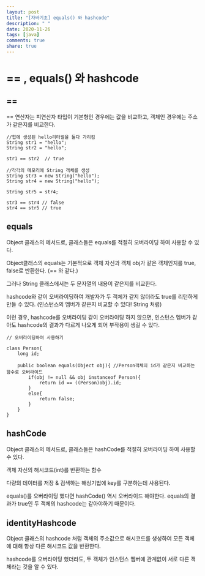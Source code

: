 ```yaml
---
layout: post
title: "[자바기초] equals() 와 hashcode"
description: " "
date: 2020-11-26
tags: [java]
comments: true
share: true
---
```




# == , equals() 와 hashcode  

## ==  

== 연산자는 피연산자 타입이 기본형인 경우에는 값을 비교하고, 객체인 경우에는 주소가 같은지를 비교한다.  

```
//힙에 생성된 hello리터럴을 둘다 가리킴 
String str1 = "hello";
String str2 = "hello";

str1 == str2  // true

//각각의 메모리에 String 객체를 생성
String str3 = new String("hello");
String str4 = new String("hello");

String str5 = str4;

str3 == str4 // false 
str4 == str5 // true
```  

 
## equals  
  
  
Object 클래스의 메서드로, 클래스들은 equals를 적절히 오버라이딩 하여 사용할 수 있다.  

Object클래스의 equals는 기본적으로 객체 자신과 객체 obj가 같은 객체인지를 true, false로 반환한다. (== 와 같다.)  

그러나 String 클래스에서는 두 문자열의 내용이 같은지를 비교한다.   

hashcode와 같이 오버라이딩하여 개발자가 두 객체가 같지 않더라도 true를 리턴하게 만들 수 있다. (인스턴스의 멤버가 같은지 비교할 수 있다! String 처럼)  

이런 경우, hashcode를 오버라이딩 같이 오버라이딩 하지 않으면, 인스턴스 멤버가 같아도 hashcode의 결과가 다르게 나오게 되어 부작용이 생길 수 있다.

```
// 오버라이딩하여 사용하기

class Person{
	long id;

	public boolean equals(Object obj){ //Person객체의 id가 같은지 비교하는 함수로 오버라이드
		if(obj != null && obj instanceof Person){
			return id == ((Person)obj).id;
		}
		else{
			return false;
		}
	}
}
```
  
## hashCode  
  
  
Object 클래스의 메서드로, 클래스들은 hashCode를 적절히 오버라이딩 하여 사용할 수 있다.  

객체 자신의 해시코드(int)를 반환하는 함수  

다량의 데이터를 저장 & 검색하는 해싱기법에 key를 구분하는데 사용된다.  

equals()를 오버라이딩 했다면 hashCode() 역시 오버라이드 해야한다. equals의 결과가  true인 두 객체의 hashcode는 같아야하기 때문이다.
  
  
## identityHashcode
  
  Object 클래스의 hashcode 처럼 객체의 주소값으로 해시코드를 생성하여 모든 객체에 대해 항상 다른 해시코드 값을 반환한다.
  
  hashcode를 오버라이딩 했더라도, 두 객체가 인스턴스 멤버에 관계없이 서로 다른 객체라는 것을 알 수 있다.



  


